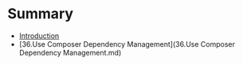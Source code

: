 # Summary

* [Introduction](README.md)
* [36.Use Composer Dependency Management](36.Use Composer Dependency Management.md)

